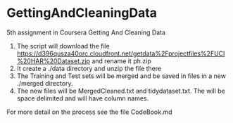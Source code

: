 # GettingAndCleaningData
5th assignment in Coursera Getting And Cleaning Data

1. The script will download the file 
https://d396qusza40orc.cloudfront.net/getdata%2Fprojectfiles%2FUCI%20HAR%20Dataset.zip
and rename it ph.zip
2. It create a ./data directory and unzip the file there
3. The Training and Test sets will be merged and be saved in files in a new ./merged directory. 
4. The new files will be MergedCleaned.txt and tidydataset.txt. The will be space delimited and will have column names. 

For more detail on the process see the file CodeBook.md


